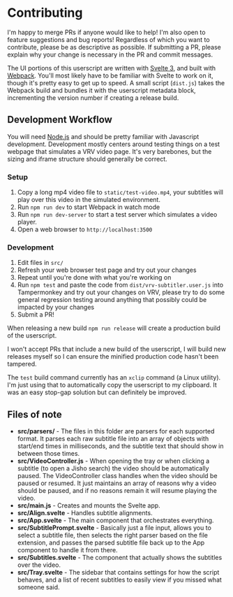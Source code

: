 # Contributing

I'm happy to merge PRs if anyone would like to help! I'm also open to feature suggestions and bug
 reports! Regardless of which you want to contribute, please be as descriptive as possible. If
 submitting a PR, please explain why your change is necessary in the PR and commit messages.

The UI portions of this userscript are written with [Svelte 3](https://svelte.dev/), and built with
 [Webpack](https://webpack.js.org/). You'll most likely have to be familiar with Svelte to work on
 it, though it's pretty easy to get up to speed. A small script (`dist.js`) takes the Webpack build
 and bundles it with the userscript metadata block, incrementing the version number if creating a
 release build.
 
## Development Workflow

You will need [Node.js](https://nodejs.org/en/) and should be pretty familiar with Javascript
 development. Development mostly centers around testing things on a test webpage that simulates a
 VRV video page. It's very barebones, but the sizing and iframe structure should generally be
 correct.
 
### Setup
1. Copy a long mp4 video file to `static/test-video.mp4`, your subtitles will play over this
 video in the simulated environment.
1. Run `npm run dev` to start Webpack in watch mode
1. Run `npm run dev-server` to start a test server which simulates a video player.
1. Open a web browser to `http://localhost:3500`

### Development
1. Edit files in `src/`
1. Refresh your web browser test page and try out your changes
1. Repeat until you're done with what you're working on
1. Run `npm test` and paste the code from `dist/vrv-subtitler.user.js` into Tampermonkey and try
 out your changes on VRV, please try to do some general regression testing around anything that
 possibly could be impacted by your changes
1. Submit a PR!

When releasing a new build `npm run release` will create a production build of the userscript.

I won't accept PRs that include a new build of the userscript, I will build new releases myself so I
 can ensure the minified production code hasn't been tampered.

The `test` build command currently has an `xclip` command (a Linux utility). I'm just
 using that to automatically copy the userscript to my clipboard. It was an easy stop-gap solution but can
 definitely be improved.
 
## Files of note

* **src/parsers/** - The files in this folder are parsers for each supported format. It parses
 each raw subtitle file into an array of objects with start/end times in milliseconds, and the
 subtitle text that should show in between those times.
* **src/VideoController.js** - When opening the tray or when clicking a subtitle (to open a Jisho
 search) the video should be automatically paused. The VideoController class handles when the
 video should be paused or resumed. It just maintains an array of reasons why a video should be
 paused, and if no reasons remain it will resume playing the video.
* **src/main.js** - Creates and mounts the Svelte app.
* **src/Align.svelte** - Handles subtitle alignments.
* **src/App.svelte** - The main component that orchestrates everything.
* **src/SubtitlePrompt.svelte** - Basically just a file input, allows you to select a subtitle file,
 then selects the right parser based on the file extension, and passes the parsed subtitle file
 back up to the App component to handle it from there.
* **src/Subtitles.svelte** - The component that actually shows the subtitles over the video.
* **src/Tray.svelte** - The sidebar that contains settings for how the script behaves, and a list of
 recent subtitles to easily view if you missed what someone said.

